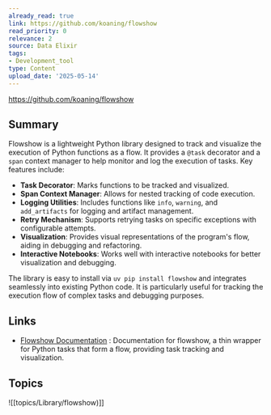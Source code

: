```yaml
---
already_read: true
link: https://github.com/koaning/flowshow
read_priority: 0
relevance: 2
source: Data Elixir
tags:
- Development_tool
type: Content
upload_date: '2025-05-14'
---
```


https://github.com/koaning/flowshow
## Summary

Flowshow is a lightweight Python library designed to track and visualize the execution of Python functions as a flow. It provides a `@task` decorator and a `span` context manager to help monitor and log the execution of tasks. Key features include:

- **Task Decorator**: Marks functions to be tracked and visualized.
- **Span Context Manager**: Allows for nested tracking of code execution.
- **Logging Utilities**: Includes functions like `info`, `warning`, and `add_artifacts` for logging and artifact management.
- **Retry Mechanism**: Supports retrying tasks on specific exceptions with configurable attempts.
- **Visualization**: Provides visual representations of the program's flow, aiding in debugging and refactoring.
- **Interactive Notebooks**: Works well with interactive notebooks for better visualization and debugging.

The library is easy to install via `uv pip install flowshow` and integrates seamlessly into existing Python code. It is particularly useful for tracking the execution flow of complex tasks and debugging purposes.
## Links

- [Flowshow Documentation](https://koaning.github.io/flowshow/) : Documentation for flowshow, a thin wrapper for Python tasks that form a flow, providing task tracking and visualization.

## Topics

![[topics/Library/flowshow)]]